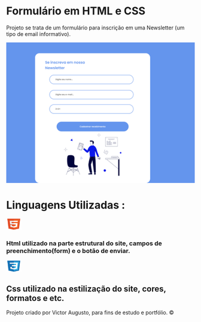 # Formulário em HTML e CSS

Projeto se trata de um formulário para inscrição em uma Newsletter (um tipo de email informativo).

<img src="preview.png"></img>

<h1>Linguagens Utilizadas :</h1>


<img alt="HTML" height="30" width="40" src="https://raw.githubusercontent.com/devicons/devicon/master/icons/html5/html5-original.svg"><h3>Html utilizado na parte estrutural do site, campos de preenchimento(form) e o botão de enviar.</h3>






 <img alt="CSS" height="30" width="40" src="https://raw.githubusercontent.com/devicons/devicon/master/icons/css3/css3-original.svg"><h2>Css utilizado na estilização do site, cores, formatos e etc.</h2>


Projeto criado por Victor Augusto, para fins de estudo e portfólio. ©

